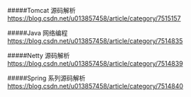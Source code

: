 #####Tomcat 源码解析
https://blog.csdn.net/u013857458/article/category/7515157

#####Java 网络编程
https://blog.csdn.net/u013857458/article/category/7514835

#####Netty 源码解析
https://blog.csdn.net/u013857458/article/category/7514839

#####Spring 系列源码解析
https://blog.csdn.net/u013857458/article/category/7514840